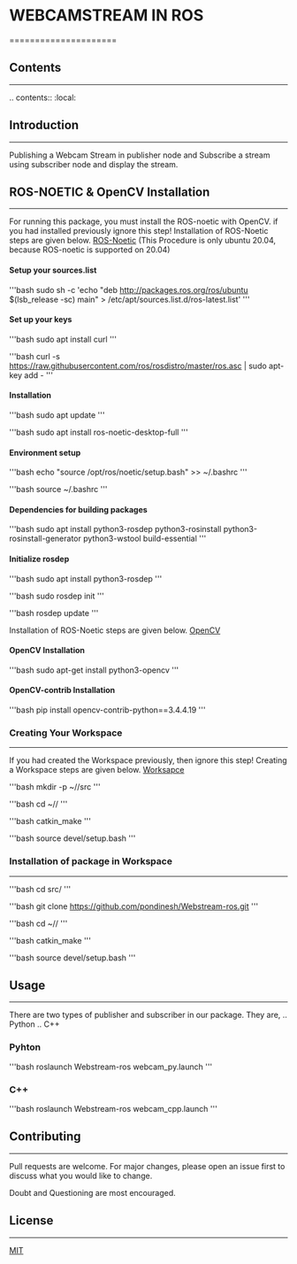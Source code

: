 # WEBCAMSTREAM IN ROS
=====================

## Contents
----------

.. contents::
   :local:

## Introduction
---------------

Publishing a Webcam Stream in publisher node and Subscribe a stream using subscriber node and display the stream.

## ROS-NOETIC & OpenCV Installation
-----------------------------------

For running this package, you must install the ROS-noetic with OpenCV.
if you had installed previously ignore this step!
Installation of ROS-Noetic steps are given below. [ROS-Noetic](http://wiki.ros.org/noetic/Installation/Ubuntu/)
(This Procedure is only ubuntu 20.04, because ROS-noetic is supported on 20.04)

#### Setup your sources.list

'''bash
sudo sh -c 'echo "deb http://packages.ros.org/ros/ubuntu $(lsb_release -sc) main" > /etc/apt/sources.list.d/ros-latest.list'
'''

#### Set up your keys

'''bash
sudo apt install curl
'''

'''bash
curl -s https://raw.githubusercontent.com/ros/rosdistro/master/ros.asc | sudo apt-key add -
'''

#### Installation

'''bash
sudo apt update
'''

'''bash
sudo apt install ros-noetic-desktop-full
'''

#### Environment setup

'''bash
echo "source /opt/ros/noetic/setup.bash" >> ~/.bashrc
'''

'''bash
source ~/.bashrc
'''

#### Dependencies for building packages

'''bash
sudo apt install python3-rosdep python3-rosinstall python3-rosinstall-generator python3-wstool build-essential
'''

#### Initialize rosdep

'''bash
sudo apt install python3-rosdep
'''

'''bash
sudo rosdep init
'''

'''bash
rosdep update
'''

Installation of ROS-Noetic steps are given below. [OpenCV]()

#### OpenCV Installation

'''bash
sudo apt-get install python3-opencv
'''

#### OpenCV-contrib Installation
'''bash
pip install opencv-contrib-python==3.4.4.19
'''

### Creating Your Workspace
---------------------------

If you had created the Workspace previously, then ignore this step!
Creating a Workspace steps are given below. [Worksapce](http://wiki.ros.org/catkin/Tutorials/create_a_workspace)

'''bash
mkdir -p ~/<Your-Workspace-name>/src
'''

'''bash
cd ~/<Your-Workspace-name>/
'''

'''bash
catkin_make
'''

'''bash
source devel/setup.bash
'''

### Installation of package in Workspace
----------------------------------------

'''bash
cd src/
'''

'''bash
git clone https://github.com/pondinesh/Webstream-ros.git
'''

'''bash
cd ~/<Your-Workspace-name>/
'''

'''bash
catkin_make
'''

'''bash
source devel/setup.bash
'''

## Usage
--------

There are two types of publisher and subscriber in our package. They are,
	.. Python
	.. C++

### Pyhton

'''bash
roslaunch Webstream-ros webcam_py.launch
'''

### C++

'''bash
roslaunch Webstream-ros webcam_cpp.launch
'''

## Contributing
---------------

Pull requests are welcome. For major changes, please open an issue first to discuss what you would like to change.

Doubt and Questioning are most encouraged.

## License
----------

[MIT](https://choosealicense.com/licenses/mit/)

